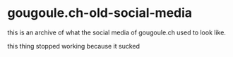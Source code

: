 # gougoule.ch-old-social-media
this is an archive of what the social media of gougoule.ch used to look like.

this thing stopped working because it sucked
